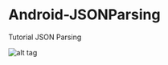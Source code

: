 # Android-JSONParsing
Tutorial JSON Parsing

![alt tag](https://3.bp.blogspot.com/-67kzGSpb20Y/V1jj-ExY09I/AAAAAAAAB3M/Hrzn1B01JWU2rXFEwX_gvijaLoRCwYZgQCLcB/s600/Screen%2BShot%2B2016-06-09%2Bat%2B10.18.03%2BAM.png "JSON Parsing")

